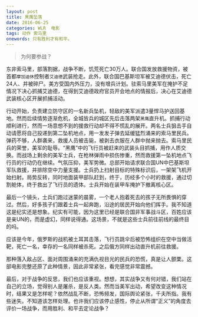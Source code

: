 ```yaml
---
layout: post
title: 黑鹰坠落
date: 2016-06-25
categories: WLR  电影
tags: 动作 索马里
onewords: 只有胜利才有和平。
---
```

> 为何要参战？

东非索马里，部落割据，战争不断，饥荒死亡30万人。联合国发放救援物资，被首都`摩加迪休`控制者`艾迪德`武装抢走。此外，联合国巴基斯坦军被艾迪德伏击，死亡24人、并被碎尸。美方受国内外压力，没有增兵计划。驻索马里美军在掩护不足情况下决心抓捕艾迪德，在得到艾迪德政府官员开会地点的情报后，决心在艾迪德武装核心区开展抓捕活动。

行动开始，负责建立防守区的一名新兵坠机，轻敌的美军派遣3量悍马护送回基地。然而后续情势逐渐危机，全城皆兵的城区先后击落两架`黑鹰`直升机。抓捕行动顺利进行，然而一场意想不到的援救行动却不得不慌乱的展开。两名士兵狙击手自动请愿将自己投递到第二坠机地点，用一发发子弹去延缓猛烈涌来的索马里民兵。弹药不够，人群袭来，救援人员被击毙，被剥去衣服在人群中抛来抛去。索马里民兵的荣誉，美军的耻辱。“黑鹰”中的飞行员被赶来的武装头目抓捕，用作人质交换。而战场上剩余的美军士兵，在枪林弹雨中损伤惨重，然而救援第一坠机地点飞行员的行动仍在继续。气氛压抑，美军势微。总部开始请求联合国UN中巴基斯坦军队救援，并排除空中力量支援。士兵扔上扫射目标的特殊标识后，一架架飞机开始扫射。局势反转，同时地面装甲部队赶到，终于，历经多个小时的救援，通过切割舱体，终于救出了飞行员的遗体。士兵开始在装甲车掩护下撤离核心区。

最后一个镜头，士兵们跑过迷蒙的晨雾，一个老人抱着死去的孩子无所畏惧的穿过。然后，好多孩子们跟着士兵一起奔跑，沿途的居民开始向他们挥手。我不知道这是纪实还是想象。纪实有可能，因为这里已经是联合国非军事战斗区，百姓应该是亲UN的，而是虚幻，同样说得通。这场景，不就是这些士兵前往前线的最终目的吗。

应该是今年，俄罗斯的战机被土耳其击落，飞行员跳伞后被恐怖组织在空中当做活靶，死亡一名，幸存的一名同样被杀死。之后俄方同样出动直升机前往救援。

那种落入敌占区、面对周围涌来的充满仇视目光的民兵的恐慌，真是让人颤栗。这部电影完整还原了此种情景，因此非常紧张，看完感觉非常震撼。

最后，对于战争的反思，我们也应该重视。想想，其实战争又有何对错，我们站在自己的立场，觉得别人是屠杀，是反人类。然而当美军出动，希望改变这种情况时，结果又是怎样呢？依然战乱不断，恐怖频发，国际舆论紧张，千夫所指。我有些迷失。不知道该怎样处理。也许我们应该停止感性，停止从所谓“正义”的角度去评价一场战争，而用胜利、和平去定论战争？
